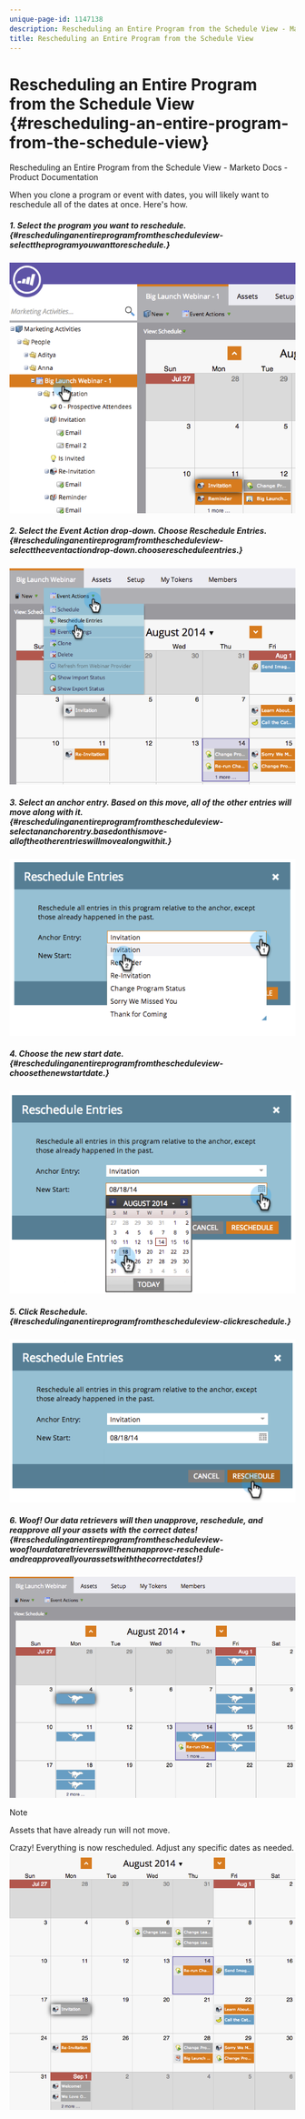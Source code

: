 ```yaml
---
unique-page-id: 1147138
description: Rescheduling an Entire Program from the Schedule View - Marketo Docs - Product Documentation
title: Rescheduling an Entire Program from the Schedule View
---
```


# Rescheduling an Entire Program from the Schedule View {#rescheduling-an-entire-program-from-the-schedule-view}

Rescheduling an Entire Program from the Schedule View - Marketo Docs - Product Documentation

When you clone a program or event with dates, you will likely want to reschedule all of the dates at once. Here's how.

##### 1. Select the program you want to reschedule.  {#reschedulinganentireprogramfromthescheduleview-selecttheprogramyouwanttoreschedule.}

![](assets/image2014-9-23-15-3a15-3a18.png)  

##### 2. Select the Event Action drop-down. Choose Reschedule Entries.  {#reschedulinganentireprogramfromthescheduleview-selecttheeventactiondrop-down.chooserescheduleentries.}

![](assets/image2014-9-23-15-3a15-3a53.png)  

##### 3. Select an anchor entry. Based on this move, all of the other entries will move along with it. {#reschedulinganentireprogramfromthescheduleview-selectananchorentry.basedonthismove-alloftheotherentrieswillmovealongwithit.}

![](assets/image2014-9-23-15-3a18-3a23.png)  

##### 4. Choose the new start date.  {#reschedulinganentireprogramfromthescheduleview-choosethenewstartdate.}

![](assets/image2014-9-23-15-3a18-3a37.png)  

##### 5. Click Reschedule.  {#reschedulinganentireprogramfromthescheduleview-clickreschedule.}

![](assets/image2014-9-23-15-3a18-3a54.png)  

##### 6. Woof! Our data retrievers will then unapprove, reschedule, and reapprove all your assets with the correct dates!  {#reschedulinganentireprogramfromthescheduleview-woof!ourdataretrieverswillthenunapprove-reschedule-andreapproveallyourassetswiththecorrectdates!}

![](assets/image2014-9-23-15-3a19-3a1.png)

>[!NOTE]
>
>Assets that have already run will not move.

Crazy! Everything is now rescheduled. Adjust any specific dates as needed.    ![](assets/image2014-9-23-15-3a19-3a58.png)

